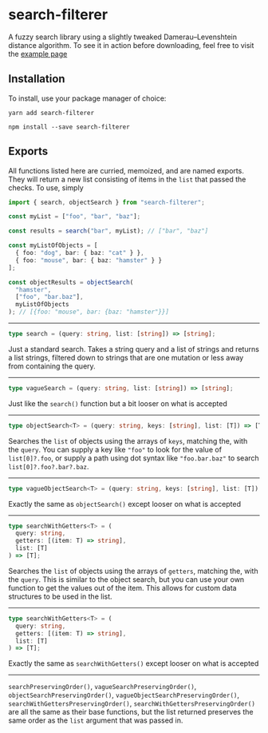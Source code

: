 # search-filterer

A fuzzy search library using a slightly tweaked Damerau–Levenshtein distance algorithm. To see it in action before downloading, feel free to visit the [example page](https://amatthews4851.github.io/search-filterer/)

## Installation

To install, use your package manager of choice:

```shell
yarn add search-filterer
```

```shell
npm install --save search-filterer
```

## Exports

All functions listed here are curried, memoized, and are named exports. They will return a new list consisting of items in the `list` that passed the checks. To use, simply

```ts
import { search, objectSearch } from "search-filterer";

const myList = ["foo", "bar", "baz"];

const results = search("bar", myList); // ["bar", "baz"]

const myListOfObjects = [
  { foo: "dog", bar: { baz: "cat" } },
  { foo: "mouse", bar: { baz: "hamster" } }
];

const objectResults = objectSearch(
  "hamster",
  ["foo", "bar.baz"],
  myListOfObjects
); // [{foo: "mouse", bar: {baz: "hamster"}}]
```

---

```ts
type search = (query: string, list: [string]) => [string];
```

Just a standard search. Takes a string query and a list of strings and returns a list strings, filtered down to strings that are one mutation or less away from containing the query.

---

```ts
type vagueSearch = (query: string, list: [string]) => [string];
```

Just like the `search()` function but a bit looser on what is accepted

---

```ts
type objectSearch<T> = (query: string, keys: [string], list: [T]) => [T];
```

Searches the `list` of objects using the arrays of `keys`, matching the, with the `query`. You can supply a key like `"foo"` to look for the value of `list[0]?.foo`, or supply a path using dot syntax like `"foo.bar.baz"` to search `list[0]?.foo?.bar?.baz`.

---

```ts
type vagueObjectSearch<T> = (query: string, keys: [string], list: [T]) => [T];
```

Exactly the same as `objectSearch()` except looser on what is accepted

---

```ts
type searchWithGetters<T> = (
  query: string,
  getters: [(item: T) => string],
  list: [T]
) => [T];
```

Searches the `list` of objects using the arrays of `getters`, matching the, with the `query`. This is similar to the object search, but you can use your own function to get the values out of the item. This allows for custom data structures to be used in the list.

---

```ts
type searchWithGetters<T> = (
  query: string,
  getters: [(item: T) => string],
  list: [T]
) => [T];
```

Exactly the same as `searchWithGetters()` except looser on what is accepted

---

`searchPreservingOrder()`, `vagueSearchPreservingOrder()`, `objectSearchPreservingOrder()`, `vagueObjectSearchPreservingOrder()`, `searchWithGettersPreservingOrder()`, `searchWithGettersPreservingOrder()` are all the same as their base functions, but the list returned preserves the same order as the `list` argument that was passed in.

